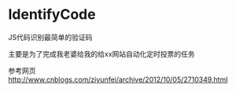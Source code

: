 # IdentifyCode

JS代码识别最简单的验证码

主要是为了完成我老婆给我的给xx网站自动化定时投票的任务

参考网页 http://www.cnblogs.com/ziyunfei/archive/2012/10/05/2710349.html
